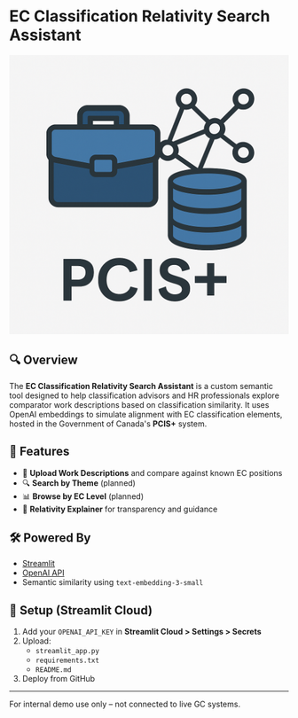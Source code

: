 # EC Classification Relativity Search Assistant

![PCIS+ Logo](4c2fb5e0-96aa-4846-a274-2e5021d1706b.png)

## 🔍 Overview

The **EC Classification Relativity Search Assistant** is a custom semantic tool designed to help classification advisors and HR professionals explore comparator work descriptions based on classification similarity. It uses OpenAI embeddings to simulate alignment with EC classification elements, hosted in the Government of Canada's **PCIS+** system.

## 🧭 Features

- 📎 **Upload Work Descriptions** and compare against known EC positions
- 🔍 **Search by Theme** (planned)
- 📊 **Browse by EC Level** (planned)
- 📘 **Relativity Explainer** for transparency and guidance

## 🛠️ Powered By

- [Streamlit](https://streamlit.io/)
- [OpenAI API](https://platform.openai.com/)
- Semantic similarity using `text-embedding-3-small`

## 🔐 Setup (Streamlit Cloud)

1. Add your `OPENAI_API_KEY` in **Streamlit Cloud > Settings > Secrets**
2. Upload:
   - `streamlit_app.py`
   - `requirements.txt`
   - `README.md`
3. Deploy from GitHub

---

For internal demo use only – not connected to live GC systems.
